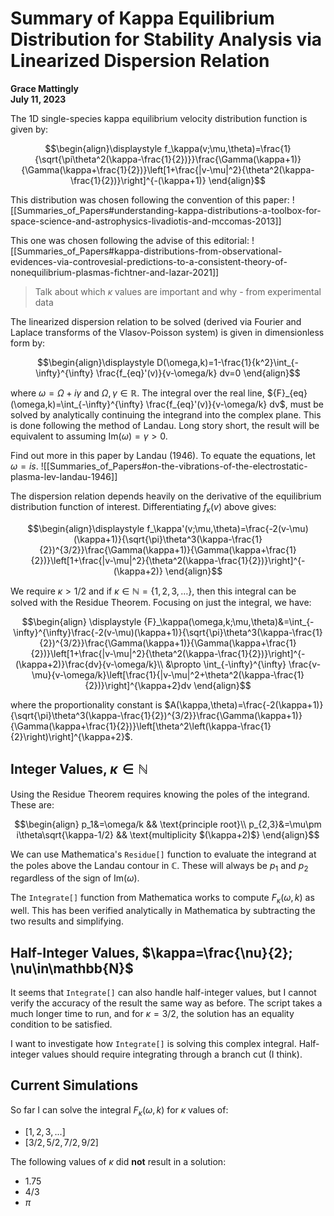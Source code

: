 # Summary of Kappa Equilibrium Distribution for Stability Analysis via Linearized Dispersion Relation

**Grace Mattingly**  
**July 11, 2023**

The 1D single-species kappa equilibrium velocity distribution function is given by:

$$\begin{align}\displaystyle 
f_\kappa(v;\mu,\theta)=\frac{1}{\sqrt{\pi\theta^2(\kappa-\frac{1}{2})}}\frac{\Gamma(\kappa+1)}{\Gamma(\kappa+\frac{1}{2})}\left[1+\frac{|v-\mu|^2}{\theta^2(\kappa-\frac{1}{2})}\right]^{-(\kappa+1)}
\end{align}$$

This distribution was chosen following the convention of this paper:
![[Summaries_of_Papers#understanding-kappa-distributions-a-toolbox-for-space-science-and-astrophysics-livadiotis-and-mccomas-2013]]

This one was chosen following the advise of this editorial:
![[Summaries_of_Papers#kappa-distributions-from-observational-evidences-via-controvesial-predictions-to-a-consistent-theory-of-nonequilibrium-plasmas-fichtner-and-lazar-2021]]

> Talk about which $\kappa$ values are important and why - from experimental data

The linearized dispersion relation to be solved (derived via Fourier and Laplace transforms of the Vlasov-Poisson system) is given in dimensionless form by:

$$\begin{align}\displaystyle 
D(\omega,k)=1-\frac{1}{k^2}\int_{-\infty}^{\infty} \frac{f_{eq}'(v)}{v-\omega/k} dv=0
\end{align}$$

where $\omega=\Omega+i\gamma$ and $\Omega,\gamma\in\mathbb{R}$. The integral over the real line, ${F}_{eq}(\omega,k)=\int_{-\infty}^{\infty} \frac{f_{eq}'(v)}{v-\omega/k} dv$, must be solved by analytically continuing the integrand into the complex plane. This is done following the method of Landau. Long story short, the result will be equivalent to assuming $\text{Im}(\omega)=\gamma>0$.

Find out more in this paper by Landau (1946). To equate the equations, let $\omega=is$.
![[Summaries_of_Papers#on-the-vibrations-of-the-electrostatic-plasma-lev-landau-1946]]


The dispersion relation depends heavily on the derivative of the equilibrium distribution function of interest. Differentiating $f_\kappa(v)$ above gives:

$$\begin{align}\displaystyle 
f_\kappa'(v;\mu,\theta)=\frac{-2(v-\mu)(\kappa+1)}{\sqrt{\pi}\theta^3(\kappa-\frac{1}{2})^{3/2}}\frac{\Gamma(\kappa+1)}{\Gamma(\kappa+\frac{1}{2})}\left[1+\frac{|v-\mu|^2}{\theta^2(\kappa-\frac{1}{2})}\right]^{-(\kappa+2)}
\end{align}$$

We require $\kappa>1/2$ and if $\kappa\in\mathbb{N}=\{1,2,3,\dots \}$, then this integral can be solved with the Residue Theorem. Focusing on just the integral, we have:

$$\begin{align} \displaystyle 
{F}_\kappa(\omega,k;\mu,\theta)&=\int_{-\infty}^{\infty}\frac{-2(v-\mu)(\kappa+1)}{\sqrt{\pi}\theta^3(\kappa-\frac{1}{2})^{3/2}}\frac{\Gamma(\kappa+1)}{\Gamma(\kappa+\frac{1}{2})}\left[1+\frac{|v-\mu|^2}{\theta^2(\kappa-\frac{1}{2})}\right]^{-(\kappa+2)}\frac{dv}{v-\omega/k}\\
&\propto \int_{-\infty}^{\infty} \frac{v-\mu}{v-\omega/k}\left[\frac{1}{|v-\mu|^2+\theta^2(\kappa-\frac{1}{2})}\right]^{\kappa+2}dv
\end{align}$$

where the proportionality constant is $A(\kappa,\theta)=\frac{-2(\kappa+1)}{\sqrt{\pi}\theta^3(\kappa-\frac{1}{2})^{3/2}}\frac{\Gamma(\kappa+1)}{\Gamma(\kappa+\frac{1}{2})}\left[\theta^2\left(\kappa-\frac{1}{2}\right)\right]^{\kappa+2}$.

## Integer Values, $\kappa\in\mathbb{N}$
Using the Residue Theorem requires knowing the poles of the integrand. These are:

$$\begin{align}
p_1&=\omega/k && \text{principle root}\\
p_{2,3}&=\mu\pm i\theta\sqrt{\kappa-1/2} && \text{multiplicity $(\kappa+2)$}
\end{align}$$

We can use Mathematica's `Residue[]` function to evaluate the integrand at the poles above the Landau contour in $\mathbb{C}$. These will always be $p_1$ and $p_2$ regardless of the sign of $\text{Im}(\omega)$.

The `Integrate[]` function from Mathematica works to compute ${F}_\kappa(\omega,k)$ as well. This has been verified analytically in Mathematica by subtracting the two results and simplifying.

## Half-Integer Values, $\kappa=\frac{\nu}{2}; \nu\in\mathbb{N}$
It seems that `Integrate[]` can also handle half-integer values, but I cannot verify the accuracy of the result the same way as before. The script takes a much longer time to run, and for $\kappa=3/2$, the solution has an equality condition to be satisfied. 

I want to investigate how `Integrate[]` is solving this complex integral. Half-integer values should require integrating through a branch cut (I think).

## Current Simulations
So far I can solve the integral ${F}_\kappa(\omega,k)$ for $\kappa$ values of:

- $[1,2,3,...]$
- $[3/2,5/2,7/2,9/2]$

The following values of $\kappa$ did **not** result in a solution:

- $1.75$
- $4/3$
- $\pi$
